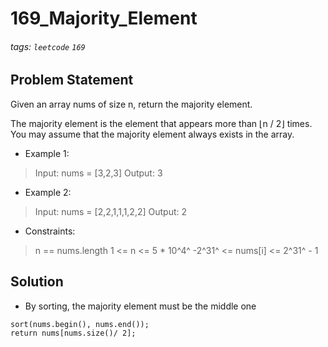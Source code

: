 # 169_Majority_Element
###### tags: `leetcode` `169`
## Problem Statement
Given an array nums of size n, return the majority element.

The majority element is the element that appears more than ⌊n / 2⌋ times. You may assume that the majority element always exists in the array.

 

- Example 1:

> Input: nums = [3,2,3]
> Output: 3
- Example 2:

> Input: nums = [2,2,1,1,1,2,2]
> Output: 2
 
- Constraints:

> n == nums.length
> 1 <= n <= 5 * 10^4^
> -2^31^ <= nums[i] <= 2^31^ - 1

## Solution
- By sorting, the majority element must be the middle one
```cpp=
sort(nums.begin(), nums.end());
return nums[nums.size()/ 2];
```
